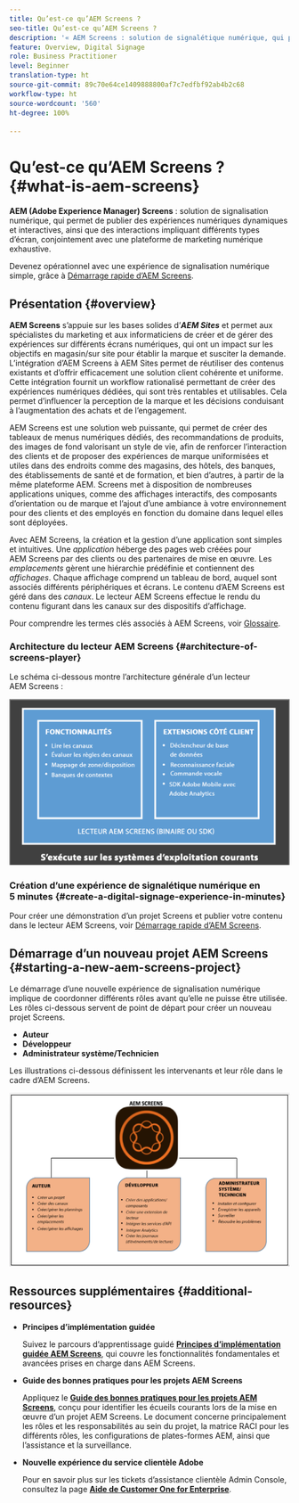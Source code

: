 ```yaml
---
title: Qu’est-ce qu’AEM Screens ?
seo-title: Qu’est-ce qu’AEM Screens ?
description: '« AEM Screens : solution de signalétique numérique, qui permet de publier des expériences numériques dynamiques et interactives, ainsi que des interactions impliquant différents types d’écran, conjointement avec une plateforme de marketing numérique exhaustive. »'
feature: Overview, Digital Signage
role: Business Practitioner
level: Beginner
translation-type: ht
source-git-commit: 89c70e64ce1409888800af7c7edfbf92ab4b2c68
workflow-type: ht
source-wordcount: '560'
ht-degree: 100%

---
```



# Qu’est-ce qu’AEM Screens ? {#what-is-aem-screens}

**AEM (Adobe Experience Manager) Screens** : solution de signalisation numérique, qui permet de publier des expériences numériques dynamiques et interactives, ainsi que des interactions impliquant différents types d’écran, conjointement avec une plateforme de marketing numérique exhaustive.

Devenez opérationnel avec une expérience de signalisation numérique simple, grâce à [Démarrage rapide d’AEM Screens](kickstart-for-aem-screens.md).

## Présentation {#overview}

**AEM Screens** s’appuie sur les bases solides d’***AEM Sites*** et permet aux spécialistes du marketing et aux informaticiens de créer et de gérer des expériences sur différents écrans numériques, qui ont un impact sur les objectifs en magasin/sur site pour établir la marque et susciter la demande. L’intégration d’AEM Screens à AEM Sites permet de réutiliser des contenus existants et d’offrir efficacement une solution client cohérente et uniforme. Cette intégration fournit un workflow rationalisé permettant de créer des expériences numériques dédiées, qui sont très rentables et utilisables. Cela permet d’influencer la perception de la marque et les décisions conduisant à l’augmentation des achats et de l’engagement.

AEM Screens est une solution web puissante, qui permet de créer des tableaux de menus numériques dédiés, des recommandations de produits, des images de fond valorisant un style de vie, afin de renforcer l’interaction des clients et de proposer des expériences de marque uniformisées et utiles dans des endroits comme des magasins, des hôtels, des banques, des établissements de santé et de formation, et bien d’autres, à partir de la même plateforme AEM. Screens met à disposition de nombreuses applications uniques, comme des affichages interactifs, des composants d’orientation ou de marque et l’ajout d’une ambiance à votre environnement pour des clients et des employés en fonction du domaine dans lequel elles sont déployées.

Avec AEM Screens, la création et la gestion d’une application sont simples et intuitives. Une *application* héberge des pages web créées pour AEM Screens par des clients ou des partenaires de mise en œuvre. Les *emplacements* gèrent une hiérarchie prédéfinie et contiennent des *affichages*. Chaque affichage comprend un tableau de bord, auquel sont associés différents périphériques et écrans. Le contenu d’AEM Screens est géré dans des *canaux*. Le lecteur AEM Screens effectue le rendu du contenu figurant dans les canaux sur des dispositifs d’affichage.

Pour comprendre les termes clés associés à AEM Screens, voir [Glossaire](screens-glossary.md).

### Architecture du lecteur AEM Screens {#architecture-of-screens-player}

Le schéma ci-dessous montre l’architecture générale d’un lecteur AEM Screens :

![chlimage_1-29](assets/chlimage_1-29.png)

### Création d’une expérience de signalétique numérique en 5 minutes {#create-a-digital-signage-experience-in-minutes}

Pour créer une démonstration d’un projet Screens et publier votre contenu dans le lecteur AEM Screens, voir [Démarrage rapide d’AEM Screens](kickstart-for-aem-screens.md).

## Démarrage d’un nouveau projet AEM Screens {#starting-a-new-aem-screens-project}

Le démarrage d’une nouvelle expérience de signalisation numérique implique de coordonner différents rôles avant qu’elle ne puisse être utilisée. Les rôles ci-dessous servent de point de départ pour créer un nouveau projet Screens.

* **Auteur**
* **Développeur**
* **Administrateur système/Technicien**

Les illustrations ci-dessous définissent les intervenants et leur rôle dans le cadre d’AEM Screens.

![chlimage_1-30](assets/chlimage_1-30.png)


## Ressources supplémentaires {#additional-resources}

* **Principes d’implémentation guidée**

   Suivez le parcours d’apprentissage guidé **[Principes d’implémentation guidée AEM Screens](https://guided.adobe.com/?launch=AEM-7a#recommended/solutions/experience-manager)**, qui couvre les fonctionnalités fondamentales et avancées prises en charge dans AEM Screens.

* **Guide des bonnes pratiques pour les projets AEM Screens**

   Appliquez le **[Guide des bonnes pratiques pour les projets AEM Screens](https://docs.adobe.com/content/help/fr-FR/experience-manager-screens/using/about-guide.html)**, conçu pour identifier les écueils courants lors de la mise en œuvre d’un projet AEM Screens. Le document concerne principalement les rôles et les responsabilités au sein du projet, la matrice RACI pour les différents rôles, les configurations de plates-formes AEM, ainsi que l’assistance et la surveillance.

* **Nouvelle expérience du service clientèle Adobe**

   Pour en savoir plus sur les tickets d’assistance clientèle Admin Console, consultez la page **[Aide de Customer One for Enterprise](https://docs.adobe.com/content/help/fr-FR/customer-one/using/home.htmlhome.html#)**.
